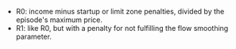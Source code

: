 - R0: income minus startup or limit zone penalties, divided by the episode's maximum price.
- R1: like R0, but with a penalty for not fulfilling the flow smoothing parameter.